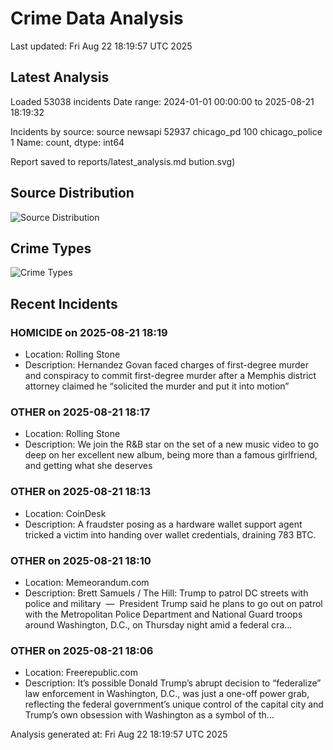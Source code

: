# Crime Data Analysis
Last updated: Fri Aug 22 18:19:57 UTC 2025

## Latest Analysis

Loaded 53038 incidents
Date range: 2024-01-01 00:00:00 to 2025-08-21 18:19:32

Incidents by source:
source
newsapi           52937
chicago_pd          100
chicago_police        1
Name: count, dtype: int64

Report saved to reports/latest_analysis.md
bution.svg)

## Source Distribution
![Source Distribution](images/source_distribution.svg)

## Crime Types
![Crime Types](images/crime_types.svg)

## Recent Incidents

### HOMICIDE on 2025-08-21 18:19
- Location: Rolling Stone
- Description: Hernandez Govan faced charges of first-degree murder and conspiracy to commit first-degree murder after a Memphis district attorney claimed he “solicited the murder and put it into motion”


### OTHER on 2025-08-21 18:17
- Location: Rolling Stone
- Description: We join the R&B star on the set of a new music video to go deep on her excellent new album, being more than a famous girlfriend, and getting what she deserves


### OTHER on 2025-08-21 18:13
- Location: CoinDesk
- Description: A fraudster posing as a hardware wallet support agent tricked a victim into handing over wallet credentials, draining 783 BTC.


### OTHER on 2025-08-21 18:10
- Location: Memeorandum.com
- Description: Brett Samuels / The Hill:
Trump to patrol DC streets with police and military  —  President Trump said he plans to go out on patrol with the Metropolitan Police Department and National Guard troops around Washington, D.C., on Thursday night amid a federal cra…


### OTHER on 2025-08-21 18:06
- Location: Freerepublic.com
- Description: It’s possible Donald Trump’s abrupt decision to “federalize” law enforcement in Washington, D.C., was just a one-off power grab, reflecting the federal government’s unique control of the capital city and Trump’s own obsession with Washington as a symbol of th…

Analysis generated at: Fri Aug 22 18:19:57 UTC 2025
